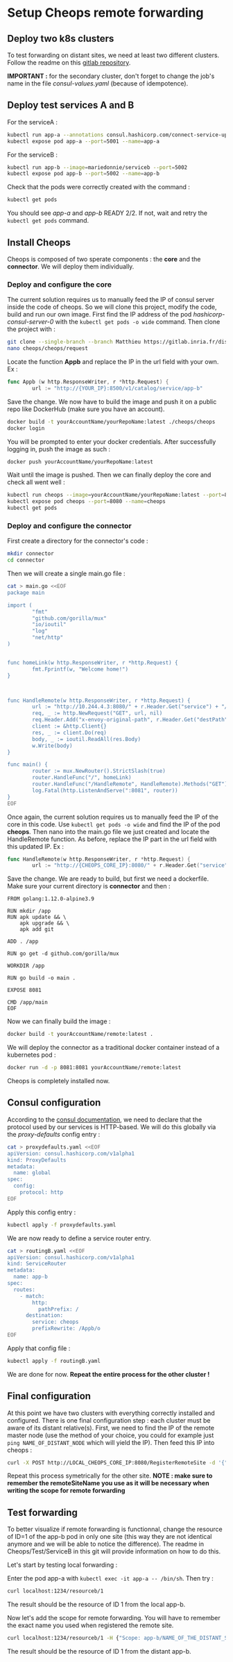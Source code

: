 # Setup Cheops remote forwarding

## Deploy two k8s clusters

To test forwarding on distant sites, we need at least two different clusters. Follow the readme on this [gitlab repository](https://gitlab.inria.fr/aszymane/enos-consul/-/tree/master). 

**IMPORTANT :** for the secondary cluster, don't forget to change the job's name in the file *consul-values.yaml* (because of idempotence).

## Deploy test services A and B

For the serviceA :
```bash
kubectl run app-a --annotations consul.hashicorp.com/connect-service-upstreams=app-b:1234 --image=mariedonnie/servicea --port=5001
kubectl expose pod app-a --port=5001 --name=app-a
```

For the serviceB :
```bash
kubectl run app-b --image=mariedonnie/serviceb --port=5002
kubectl expose pod app-b --port=5002 --name=app-b
```

Check that the pods were correctly created with the command :

```bash
kubectl get pods
```
You should see *app-a* and *app-b* READY 2/2. If not, wait and retry the ``` kubectl get pods ``` command. 

## Install Cheops

Cheops is composed of two sperate components : the **core** and the **connector**. We will deploy them individually.

### Deploy and configure the core

The current solution requires us to manually feed the IP of consul server inside the code of cheops. So we will clone this project, modify the code, build and run our own image. First find the IP address of the pod *hashicorp-consul-server-0* with the ```kubectl get pods -o wide``` command.
Then clone the project with : 

```bash
git clone --single-branch --branch Matthieu https://gitlab.inria.fr/discovery/cheops.git
nano cheops/cheops/request
```
Locate the function **Appb** and replace the IP in the url field with your own. Ex :

```go
func Appb (w http.ResponseWriter, r *http.Request) {
        url := "http://{YOUR_IP}:8500/v1/catalog/service/app-b"
```

Save the change. We now have to build the image and push it on a public repo like DockerHub (make sure you have an account). 

```bash
docker build -t yourAccountName/yourRepoName:latest ./cheops/cheops
docker login
```

You will be prompted to enter your docker credentials. After successfully logging in, push the image as such :

```bash
docker push yourAccountName/yourRepoName:latest
```

Wait until the image is pushed. Then we can finally deploy the core and check all went well :

```bash
kubectl run cheops --image=yourAccountName/yourRepoName:latest --port=8080
kubectl expose pod cheops --port=8080 --name=cheops
kubectl get pods
```

### Deploy and configure the connector

First create a directory for the connector's code :

```bash
mkdir connector
cd connector
```

Then we will create a single main.go file :

```bash
cat > main.go <<EOF
package main

import (
        "fmt"
        "github.com/gorilla/mux"
        "io/ioutil"
        "log"
        "net/http"
)


func homeLink(w http.ResponseWriter, r *http.Request) {
        fmt.Fprintf(w, "Welcome home!")
}



func HandleRemote(w http.ResponseWriter, r *http.Request) {
        url := "http://10.244.4.3:8080/" + r.Header.Get("service") + "/" + "o"
        req, _ := http.NewRequest("GET", url, nil)
        req.Header.Add("x-envoy-original-path", r.Header.Get("destPath"))
        client := &http.Client{}
        res, _ := client.Do(req)
        body, _ := ioutil.ReadAll(res.Body)
        w.Write(body)
}

func main() {
        router := mux.NewRouter().StrictSlash(true)
        router.HandleFunc("/", homeLink)
        router.HandleFunc("/HandleRemote", HandleRemote).Methods("GET")
        log.Fatal(http.ListenAndServe(":8081", router))
}
EOF
```

Once again, the current solution requires us to manually feed the IP of the core in this code. Use ```kubectl get pods -o wide``` and find the IP of the pod **cheops**. Then nano into the main.go file we just created and locate the HandleRemote function. As before, replace the IP part in the url field with this updated IP. Ex : 

```go
func HandleRemote(w http.ResponseWriter, r *http.Request) {
        url := "http://{CHEOPS_CORE_IP}:8080/" + r.Header.Get("service") + "/" + "o"
```

Save the change. We are ready to build, but first we need a dockerfile. Make sure your current directory is **connector** and then :

```cat > dockerfile <<EOF
FROM golang:1.12.0-alpine3.9

RUN mkdir /app
RUN apk update && \
    apk upgrade && \
    apk add git

ADD . /app

RUN go get -d github.com/gorilla/mux

WORKDIR /app

RUN go build -o main .

EXPOSE 8081

CMD /app/main
EOF
```

Now we can finally build the image :

```bash
docker build -t yourAccountName/remote:latest .
```

We will deploy the connector as a traditional docker container instead of a kubernetes pod :

```bash
docker run -d -p 8081:8081 yourAccountName/remote:latest
```
Cheops is completely installed now.

## Consul configuration

According to the [consul documentation](https://www.consul.io/docs/connect/config-entries/service-router#interaction-with-other-config-entries), we need to declare that the protocol used by our services is HTTP-based. We will do this globally via the *proxy-defaults* config entry :

```bash
cat > proxydefaults.yaml <<EOF
apiVersion: consul.hashicorp.com/v1alpha1
kind: ProxyDefaults
metadata:
  name: global
spec:
  config:
    protocol: http
EOF
```

Apply this config entry :

```bash
kubectl apply -f proxydefaults.yaml
```

We are now ready to define a service router entry.

```bash
cat > routingB.yaml <<EOF
apiVersion: consul.hashicorp.com/v1alpha1
kind: ServiceRouter
metadata:
  name: app-b
spec:
  routes:
    - match:
        http:
          pathPrefix: /
      destination:
        service: cheops
        prefixRewrite: /Appb/o
EOF
```

Apply that config file :

```bash
kubectl apply -f routingB.yaml
```

We are done for now. **Repeat the entire process for the other cluster !**

## Final configuration

At this point we have two clusters with everything correctly installed and configured. There is one final configuration step : each cluster must be aware of its distant relative(s). First, we need to find the IP of the remote master node (use the method of your choice, you could for example just ```ping NAME_OF_DISTANT_NODE``` which will yield the IP). Then feed this IP into cheops :

```bash
curl -X POST http://LOCAL_CHEOPS_CORE_IP:8080/RegisterRemoteSite -d '{"remoteSiteName":"REMOTE_MASTER_IP"}' -H "Content-Type: application/json"
```
Repeat this process symetrically for the other site. **NOTE : make sure to remember the remoteSiteName you use as it will be necessary when writing the scope for remote forwarding** 

## Test forwarding

To better visualize if remote forwarding is functionnal, change the resource of ID=1 of the app-b pod in only one site (this way they are not identical anymore and we will be able to notice the difference). The readme in Cheops/Test/ServiceB in this git will provide information on how to do this. 

Let's start by testing local forwarding : 

Enter the pod app-a with ```kubectl exec -it app-a -- /bin/sh```. Then try :

```bash
curl localhost:1234/resourceb/1
```
The result should be the resource of ID 1 from the local app-b.

Now let's add the scope for remote forwarding. You will have to remember the exact name you used when registered the remote site.

```bash
curl localhost:1234/resourceb/1 -H {"Scope: app-b/NAME_OF_THE_DISTANT_SITE"}
```

The result should be the resource of ID 1 from the distant app-b. 








